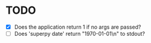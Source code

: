 # TODO
- [x] Does the application return 1 if no args are passed?
- [ ] Does 'superpy date' return "1970-01-01\n" to stdout?
